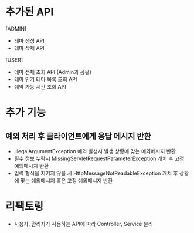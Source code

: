 # 추가된 API

[ADMIN]
- 테마 생성 API
- 테마 삭제 API

[USER]
- 테마 전체 조회 API (Admin과 공유)
- 테마 인기 테마 목록 조회 API
- 예약 가능 시간 조회 API

# 추가 기능

## 예외 처리 후 클라이언트에게 응답 메시지 반환
- IllegalArgumentException 예외 발생시 발생 상황에 맞는 예외메시지 반환
- 필수 정보 누락시 MissingServletRequestParameterException 캐치 후 고정 예외메시지 반환
- 입력 형식을 지키지 않을 시 HttpMessageNotReadableException 캐치 후 상황에 맞는 예외메시지 혹은 고정 예외메시지 반환

# 리팩토링
- 사용자, 관리자가 사용하는 API에 따라 Controller, Service 분리
